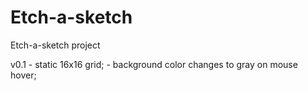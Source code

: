 # Etch-a-sketch

Etch-a-sketch project

v0.1 
    - static 16x16 grid;
    - background color changes to gray on mouse hover;